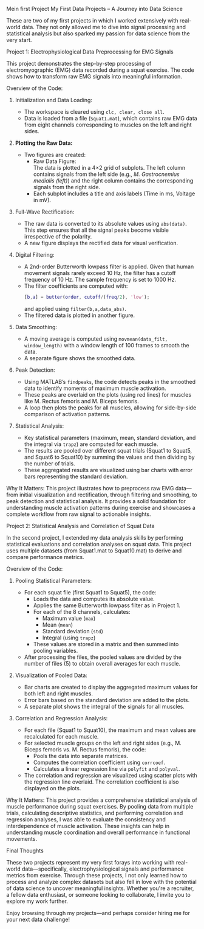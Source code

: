 Mein first Project
My First Data Projects – A Journey into Data Science

These are two of my first projects in which I worked extensively with real-world data. They not only allowed me to dive into signal processing and statistical analysis but also sparked my passion for data science from the very start.

Project 1: Electrophysiological Data Preprocessing for EMG Signals

This project demonstrates the step-by-step processing of electromyographic (EMG) data recorded during a squat exercise. The code shows how to transform raw EMG signals into meaningful information.

Overview of the Code:

1. Initialization and Data Loading:
   - The workspace is cleared using `clc, clear, close all`.
   - Data is loaded from a file (`Squat1.mat`), which contains raw EMG data from eight channels corresponding to muscles on the left and right sides.

2. **Plotting the Raw Data:**
   - Two figures are created:
     - Raw Data Figure:  
       The data is plotted in a 4×2 grid of subplots. The left column contains signals from the left side (e.g., *M. Gastrocnemius medialis (left)*) and the right column contains the corresponding signals from the right side.
     - Each subplot includes a title and axis labels (Time in ms, Voltage in mV).

3. Full-Wave Rectification:
   - The raw data is converted to its absolute values using `abs(data)`. This step ensures that all the signal peaks become visible irrespective of the polarity.
   - A new figure displays the rectified data for visual verification.

4. Digital Filtering:
   - A 2nd-order Butterworth lowpass filter is applied. Given that human movement signals rarely exceed 10 Hz, the filter has a cutoff frequency of 10 Hz. The sample frequency is set to 1000 Hz.
   - The filter coefficients are computed with:  
     ```matlab
     [b,a] = butter(order, cutoff/(freq/2), 'low');
     ```
     and applied using `filter(b,a,data_abs)`.
   - The filtered data is plotted in another figure.

5. Data Smoothing:
   - A moving average is computed using `movmean(data_filt, window_length)` with a window length of 100 frames to smooth the data.
   - A separate figure shows the smoothed data.

6. Peak Detection:
   - Using MATLAB’s `findpeaks`, the code detects peaks in the smoothed data to identify moments of maximum muscle activation.
   - These peaks are overlaid on the plots (using red lines) for muscles like M. Rectus femoris and M. Biceps femoris.
   - A loop then plots the peaks for all muscles, allowing for side-by-side comparison of activation patterns.

7. Statistical Analysis:
   - Key statistical parameters (maximum, mean, standard deviation, and the integral via `trapz`) are computed for each muscle.
   - The results are pooled over different squat trials (Squat1 to Squat5, and Squat6 to Squat10) by summing the values and then dividing by the number of trials.
   - These aggregated results are visualized using bar charts with error bars representing the standard deviation.

Why It Matters:
This project illustrates how to preprocess raw EMG data—from initial visualization and rectification, through filtering and smoothing, to peak detection and statistical analysis. It provides a solid foundation for understanding muscle activation patterns during exercise and showcases a complete workflow from raw signal to actionable insights.

Project 2: Statistical Analysis and Correlation of Squat Data

In the second project, I extended my data analysis skills by performing statistical evaluations and correlation analyses on squat data. This project uses multiple datasets (from Squat1.mat to Squat10.mat) to derive and compare performance metrics.

Overview of the Code:

1. Pooling Statistical Parameters:
   - For each squat file (first Squat1 to Squat5), the code:
     - Loads the data and computes its absolute value.
     - Applies the same Butterworth lowpass filter as in Project 1.
     - For each of the 8 channels, calculates:
       - Maximum value (`max`)
       - Mean (`mean`)
       - Standard deviation (`std`)
       - Integral (using `trapz`)
     - These values are stored in a matrix and then summed into pooling variables.
   - After processing the files, the pooled values are divided by the number of files (5) to obtain overall averages for each muscle.

2. Visualization of Pooled Data:
   - Bar charts are created to display the aggregated maximum values for both left and right muscles.
   - Error bars based on the standard deviation are added to the plots.
   - A separate plot shows the integral of the signals for all muscles.

3. Correlation and Regression Analysis:
   - For each file (Squat1 to Squat10), the maximum and mean values are recalculated for each muscle.
   - For selected muscle groups on the left and right sides (e.g., M. Biceps femoris vs. M. Rectus femoris), the code:
     - Pools the data into separate matrices.
     - Computes the correlation coefficient using `corrcoef`.
     - Calculates a linear regression line via `polyfit` and `polyval`.
   - The correlation and regression are visualized using scatter plots with the regression line overlaid. The correlation coefficient is also displayed on the plots.

Why It Matters:
This project provides a comprehensive statistical analysis of muscle performance during squat exercises. By pooling data from multiple trials, calculating descriptive statistics, and performing correlation and regression analyses, I was able to evaluate the consistency and interdependence of muscle activation. These insights can help in understanding muscle coordination and overall performance in functional movements.

Final Thoughts

These two projects represent my very first forays into working with real-world data—specifically, electrophysiological signals and performance metrics from exercise. Through these projects, I not only learned how to process and analyze complex datasets but also fell in love with the potential of data science to uncover meaningful insights. Whether you're a recruiter, a fellow data enthusiast, or someone looking to collaborate, I invite you to explore my work further. 

Enjoy browsing through my projects—and perhaps consider hiring me for your next data challenge!




